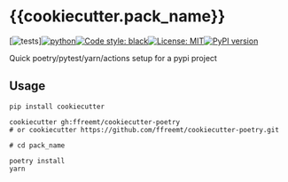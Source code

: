 # {{cookiecutter.pack_name}}
[![tests](https://github.com/{cookiecutter.username}/{{cookiecutter.repo_name}}/actions/workflows/routine-tests.yml/badge.svg)][![python](https://img.shields.io/static/v1?label=python+&message=3.7%2B&color=blue)](https://img.shields.io/static/v1?label=python+&message=3.7%2B&color=blue)[![Code style: black](https://img.shields.io/badge/code%20style-black-000000.svg)](https://github.com/psf/black)[![License: MIT](https://img.shields.io/badge/License-MIT-yellow.svg)](https://opensource.org/licenses/MIT)[![PyPI version](https://badge.fury.io/py/{{cookiecutter.pack_name}}.svg)](https://badge.fury.io/py/{{cookiecutter.pack_name}})

Quick poetry/pytest/yarn/actions setup for a pypi project

## Usage

```shell
pip install cookiecutter

cookiecutter gh:ffreemt/cookiecutter-poetry
# or cookiecutter https://github.com/ffreemt/cookiecutter-poetry.git

# cd pack_name

poetry install
yarn
```